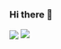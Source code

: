 ### Hi there 👋


<p>
<img align="center" src="https://github-readme-stats.vercel.app/api?username=ForrestSu&show_icons=true&hide_title=true&hide_rank=true&hide=issues&count_private=false&disable_animations=true"/>
<img align="top" src="https://github-readme-stats.vercel.app/api/top-langs/?username=ForrestSu&layout=compact&langs_count=4&hide=javascript,html,css"/>
</p>

<!--
**ForrestSu/forrestsu** is a ✨ _special_ ✨ repository because its `README.md` (this file) appears on your GitHub profile.

Here are some ideas to get you started:

- 🔭 I’m currently working on ...
- 🌱 I’m currently learning ...
- 👯 I’m looking to collaborate on ...
- 🤔 I’m looking for help with ...
- 💬 Ask me about ...
- 📫 How to reach me: ...
- 😄 Pronouns: ...
- ⚡ Fun fact: ...
-->
